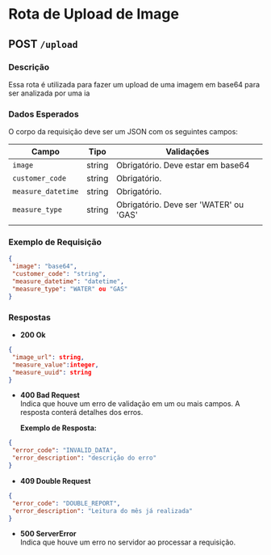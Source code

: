 # Rota de Upload de Image

## **POST** `/upload`

### **Descrição**
Essa rota é utilizada para fazer um upload de uma imagem em base64 para ser analizada por uma ia

### **Dados Esperados**
O corpo da requisição deve ser um JSON com os seguintes campos:

| Campo            | Tipo    | Validações                                                                                                                                                    |
|------------------|---------|---------------------------------------------------------------------------------------------------------------------------------------------------------------|
| `image`          | string  | Obrigatório. Deve estar em base64                                                                                          |
| `customer_code`  | string  | Obrigatório.                                                                                                                         |
| `measure_datetime`| string  | Obrigatório.  |
| `measure_type`| string  | Obrigatório. Deve ser 'WATER' ou 'GAS'                                                                                                              |
|                                                                                       |

### **Exemplo de Requisição**
```json
{
 "image": "base64",
 "customer_code": "string",
 "measure_datetime": "datetime",
 "measure_type": "WATER" ou "GAS"
}
```

### Respostas

- **200 Ok**  
```json
{
 "image_url": string,
 "measure_value":integer,
 "measure_uuid": string
}
```

- **400 Bad Request**  
  Indica que houve um erro de validação em um ou mais campos. A resposta conterá detalhes dos erros.

  **Exemplo de Resposta:**
```json
{
 "error_code": "INVALID_DATA",
 "error_description": "descrição do erro"
}
```

- **409 Double Request**
```json
{
 "error_code": "DOUBLE_REPORT",
 "error_description": "Leitura do mês já realizada"
}
```

- **500 ServerError**  
  Indica que houve um erro no servidor ao processar a requisição.
